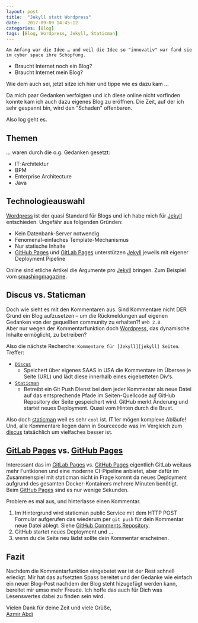 ```yaml
---
layout: post
title:  "Jekyll statt Wordpress"
date:   2017-09-09 14:45:12
categories: [Blog]
tags: [Blog, Wordpress, Jekyll, Staticman]
---
```


`Am Anfang war die Idee … und weil die Idee so "innovativ" war fand sie im cyber space ihre Schöpfung.`

* Braucht Internet noch ein Blog? 
* Braucht Internet mein Blog? 

Wie dem auch sei, jetzt sitze ich hier und tippe wie es dazu kam ...   

Da mich paar Gedanken verfolgten und ich diese online nicht vorfinden konnte kam ich auch dazu eigenes Blog zu eröffnen. Die Zeit, auf der ich sehr gespannt bin, wird den "Schaden" offenbaren.

Also log geht es.   

## Themen 
... waren durch die o.g. Gedanken gesetzt:
* IT-Architektur
* BPM
* Enterprise Architecture
* Java 


## Technologieauswahl
[Wordpress][wordpress] ist der quasi Standard für Blogs und ich habe mich für [Jekyll][jekyll] entschieden. Ungefähr aus folgenden Gründen:
* Kein Datenbank-Server notwendig
* Fenomenal-einfaches Template-Mechanismus
* Nur statische Inhalte
* [GitHub Pages][githubpages] und [GitLab Pages][gitlabpages] unterstützen [Jekyll][jekyll] jeweils mit eigener Deployment Pipeline

Online sind etliche Artikel die Argumente pro [Jekyll][jekyll] bringen. Zum Beispiel vom [smashingmagazine].  

## Discus vs. Staticman
Doch wie sieht es mit den Kommentaren aus. Sind Kommentare nicht DER Grund ein Blog aufzusetzen – um die Rückmeldungen auf eigenen Gedanken von der gequellten community zu erhalten?! `Web 2.0`.  
Aber nur wegen der Kommentarfunktion doch [Wordpress][wordpress], das dynamische Inhalte ermöglicht, zu betreiben?  

Also die nächste Recherche: `Kommentare für [Jekyll][jekyll] Seiten`.  
Treffer:
* [`Discus`][discus]
   * Speichert über eigenes SAAS in USA die Kommentare im Übersee je Seite (URL) und lädt diese innerhalb eines eigebetteten Div‘s. 
* [`Staticman`][staticman]
   * Betreibt ein Git Push Dienst bei dem jeder Kommentar als neue Datei auf das entsprechende Pfade im Seiten-Quellcode auf GitHub Repository der Seite gespeichert wird. GitHub merkt Änderung und startet neues Deployment. Quasi vom Hinten durch die Brust.

Also doch [staticman] weil es sehr `cool` ist. IT’ler mögen komplexe Abläufe! Und, alle Kommentare liegen dann in Sourcecode was im Vergleich zum [discus] tatsächlich um vielfaches besser ist.  

## [GitLab Pages][gitlabpages] vs. [GitHub Pages][githubpages]
Interessant das im [GitLab Pages][gitlabpages] vs. [GitHub Pages][githubpages] eigentlich GitLab weitaus mehr Funtkionen und eine moderne CI-Pipeline anbietet, aber dafür im Zusammenspiel mit staticman nicht in Frage kommt da neues Deployment aufgrund des gesamten Docker-Kontainers mehrere Minuten benötigt.  
Beim [GitHub Pages][githubpages] sind es nur wenige Sekunden.  

Probiere es mal aus, und hinterlasse einen Kommentar. 
1. Im Hintergrund wird staticman public Service mit dem HTTP POST Formular aufgerufen das wiederum per `git push` für dein Kommentar neue Datei ablegt. Siehe [GitHub Comments Repository][githubcomments].
2. GitHub startet neues Deployment und ... 
3. wenn du die Seite neu lädst sollte dein Kommentar erscheinen. 

## Fazit
Nachdem die Kommentarfunktion eingebetet war ist der Rest schnell erledigt. Mir hat das aufsetzten Spass bereitet und der Gedanke wie einfach ein neuer Blog-Post nachdem der Blog steht hizugefügt werden kann, bereitet mir umso mehr Freude. Ich hoffe das auch für Dich was Lesenswertes dabei zu finden sein wird.


Vielen Dank für deine Zeit und viele Grüße,  
[Azmir Abdi][about]


[smashingmagazine]:   https://www.smashingmagazine.com/2014/08/build-blog-jekyll-github-pages/
[discus]:             https://disqus.com
[staticman]:          https://staticman.net/
[githubcomments]:     https://github.com/azabdi/azabdi.github.io/tree/master/_data/comments/
[githubrepo]:         https://github.com/azabdi/azabdi.github.io
[githubpages]:        https://pages.github.com/
[gitlabpages]:        https://gitlab.com/pages
[wordpress]:          https://de.wordpress.com/
[jekyll]:             http://jekyllrb.com/
[about]:              /about/